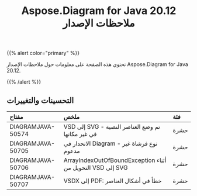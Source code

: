 ﻿---
title: Aspose.Diagram for Java 20.12 ملاحظات الإصدار
type: docs
weight: 8
url: /ar/java/aspose-diagram-for-java-20-12-release-notes/
---
{{% alert color="primary" %}}

تحتوي هذه الصفحة على معلومات حول ملاحظات الإصدار Aspose.Diagram for Java 20.12.

{{% /alert %}}
## **التحسينات والتغييرات**  ##

|**مفتاح**|**ملخص**|**فئة**|
|:- |:- |:- |
|DIAGRAMJAVA-50574|VSD إلى SVG - تم وضع العناصر النصية في غير مكانها|حشرة|
|DIAGRAMJAVA-50705|الانحدار في Diagram - نوع فرشاة غير مدعوم|حشرة|
|DIAGRAMJAVA-50706|ArrayIndexOutOfBoundException أثناء التحويل من VSD إلى SVG|حشرة|
|DIAGRAMJAVA-50707|VSDX إلى PDF: خطأ في أشكال العناصر|حشرة|

